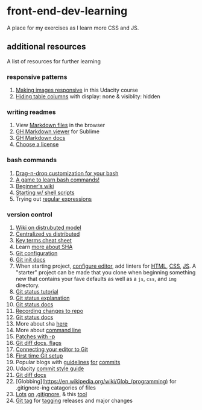 # front-end-dev-learning
A place for my exercises as I learn more CSS and JS. 

## additional resources
A list of resources for further learning

### responsive patterns
1. [Making images responsive](https://www.udacity.com/course/responsive-images--ud882) in this Udacity course
2. [Hiding table columns](https://www.lifewire.com/display-none-vs-visibility-hidden-3466884) with display: none & visiblity: hidden

### writing readmes
1. View [Markdown files](https://dillinger.io/) in the browser
2. [GH Markdown viewer](https://packagecontrol.io/packages/GitHub%20Flavored%20Markdown%20Preview) for Sublime
3. [GH Markdown docs](https://help.github.com/articles/getting-started-with-writing-and-formatting-on-github/)
4. [Choose a license](https://choosealicense.com/)

### bash commands
1. [Drag-n-drop customization for your bash](http://bashrcgenerator.com/)
2. [A game to learn bash commands!](https://www.bash.academy/)
3. [Beginner's wiki](http://www.tldp.org/LDP/Bash-Beginners-Guide/html/)
4. [Starting w/ shell scripts](http://tldp.org/HOWTO/Bash-Prog-Intro-HOWTO.html)
5. Trying out [regular expressions](https://regexr.com/)

### version control
1. [Wiki on distrubuted model](https://en.wikipedia.org/wiki/Distributed_version_control)
2. [Centralized vs distributed](https://www.atlassian.com/blog/software-teams/version-control-centralized-dvcs)
3. [Key terms cheat sheet](http://video.udacity-data.com.s3.amazonaws.com/topher/2017/March/58d31eb5_ud123-git-keyterms/ud123-git-keyterms.pdf)
4. Learn [more about SHA](https://www.udacity.com/course/intro-to-computer-science--cs101)
5. [Git configuration](https://git-scm.com/book/en/v2/Customizing-Git-Git-Configuration)
6. [Git init docs](https://git-scm.com/docs/git-init)
7. When starting project, [configure editor](https://editorconfig.org/), add linters for [HTML](http://htmlhint.com/), [CSS](https://stylelint.io/), [JS](https://eslint.org/). A "starter" project can be made that you clone when beginning something new that contains your fave defaults as well as a <code>js</code>, <code>css</code>, and <code>img</code> directory.
8. [Git status tutorial](https://www.atlassian.com/git/tutorials/inspecting-a-repository)
9. [Git status explanation](https://git-scm.com/book/en/v2/Git-Basics-Recording-Changes-to-the-Repository#Checking-the-Status-of-Your-Files)
10. [Git status docs](https://git-scm.com/docs/git-status)
11. [Recording changes to repo](https://git-scm.com/book/en/v2/Git-Basics-Recording-Changes-to-the-Repository#Checking-the-Status-of-Your-Files)
12. [Git status docs](https://git-scm.com/docs/git-status)
13. More about sha [here](https://www.udacity.com/course/intro-to-computer-science--cs101)
14. More about [command line](https://www.udacity.com/course/linux-command-line-basics--ud595)
15. [Patches with -p](https://git-scm.com/docs/git-diff#_generating_patches_with_p)
16. [Git diff docs, flags](https://git-scm.com/docs/git-diff)
17. [Connecting your editor to Git](https://help.github.com/articles/associating-text-editors-with-git/)
18. [First time Git setup](https://git-scm.com/book/en/v2/Getting-Started-First-Time-Git-Setup)
19. Popular blogs with [guidelines](https://chris.beams.io/posts/git-commit/) [for](https://medium.com/@preslavrachev/what-s-with-the-50-72-rule-8a906f61f09c) [commits](https://tbaggery.com/2008/04/19/a-note-about-git-commit-messages.html)
20. Udacity [commit style guide](https://udacity.github.io/git-styleguide/)
21. [Git diff docs](https://git-scm.com/docs/git-diff)
22. [Globbing](https://en.wikipedia.org/wiki/Glob_(programming) for .gitignore-ing catagories of files
23. [Lots](https://git-scm.com/book/en/v2/Git-Basics-Recording-Changes-to-the-Repository#Ignoring-Files) [on](https://git-scm.com/docs/gitignore#_pattern_format) [.gitignore](https://help.github.com/articles/ignoring-files/), & this [tool](https://www.gitignore.io/)
24. [Git tag](https://git-scm.com/docs/git-tag) for [tagging](https://git-scm.com/book/en/v2/Git-Basics-Tagging) releases and major changes
